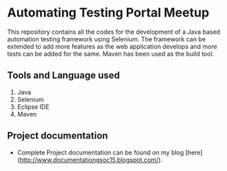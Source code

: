 Automating Testing Portal Meetup
==================================


This repository contains all the codes for the development of a Java based automation testing framework using Selenium. The framework can be extended to add more features as the web application develops and more tests can be added for the same. Maven has been used as the build tool.

Tools and Language used
------------------------
1. Java
1. Selenium 
1. Eclipse IDE
1. Maven

Project documentation
---------------------
* Complete Project documentation can be found on my blog [here] (http://www.documentationgsoc15.blogspot.com/). 
